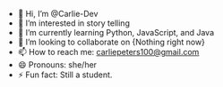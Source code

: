 - 👋 Hi, I’m @Carlie-Dev
- 👀 I’m interested in story telling
- 🌱 I’m currently learning Python, JavaScript, and Java
- 💞️ I’m looking to collaborate on {Nothing right now}
- 📫 How to reach me: carliepeters100@gmail.com
- 😄 Pronouns: she/her
- ⚡ Fun fact: Still a student.

<!---
Carlie-Dev/Carlie-Dev is a ✨ special ✨ repository because its `README.md` (this file) appears on your GitHub profile.
You can click the Preview link to take a look at your changes.
--->
